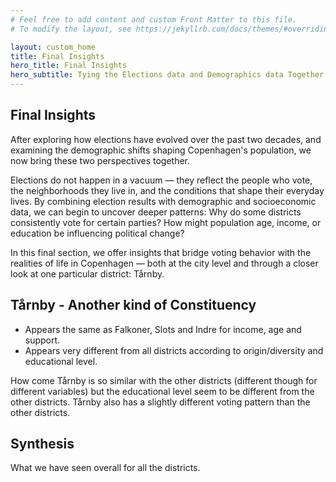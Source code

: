 ```yaml
---
# Feel free to add content and custom Front Matter to this file.
# To modify the layout, see https://jekyllrb.com/docs/themes/#overriding-theme-defaults

layout: custom_home
title: Final Insights 
hero_title: Final Insights
hero_subtitle: Tying the Elections data and Demographics data Together.
---
```


## <a id="finalinsights"></a>Final Insights



After exploring how elections have evolved over the past two decades, and examining the demographic shifts shaping Copenhagen's population, we now bring these two perspectives together.

Elections do not happen in a vacuum — they reflect the people who vote, the neighborhoods they live in, and the conditions that shape their everyday lives. By combining election results with demographic and socioeconomic data, we can begin to uncover deeper patterns: Why do some districts consistently vote for certain parties? How might population age, income, or education be influencing political change?

In this final section, we offer insights that bridge voting behavior with the realities of life in Copenhagen — both at the city level and through a closer look at one particular district: Tårnby.



## Tårnby - Another kind of Constituency 

* Appears the same as Falkoner, Slots and Indre for income, age and support.
* Appears very different from all districts according to origin/diversity and educational level.

How come Tårnby is so similar with the other districts (different though for different variables) but the educational level seem to be different from the other districts. Tårnby also has a slightly different voting pattern than the other districts.



## Synthesis

What we have seen overall for all the districts.


